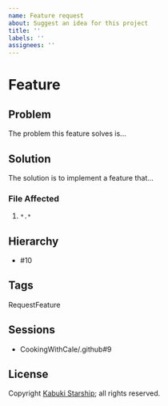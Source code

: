 ```yaml
---
name: Feature request
about: Suggest an idea for this project
title: ''
labels: ''
assignees: ''
---
```

# Feature

## Problem

The problem this feature solves is...

## Solution

The solution is to implement a feature that...

### File Affected

1. `*.*`

## Hierarchy

* #10

## Tags

RequestFeature

## Sessions

* CookingWithCale/.github#9

## License

Copyright [Kabuki Starship](https://kabukistarship.com); all rights reserved.
